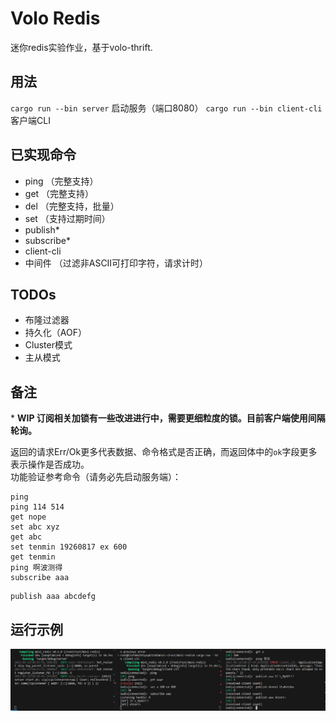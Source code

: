 # Volo Redis

迷你redis实验作业，基于volo-thrift.  

## 用法

`cargo run --bin server` 启动服务（端口8080）
`cargo run --bin client-cli` 客户端CLI

## 已实现命令
- ping （完整支持）
- get （完整支持）
- del （完整支持，批量）
- set （支持过期时间）
- publish*
- subscribe*
- client-cli
- 中间件 （过滤非ASCII可打印字符，请求计时）

## TODOs

- 布隆过滤器
- 持久化（AOF）
- Cluster模式
- 主从模式

## 备注

\* **WIP 订阅相关加锁有一些改进进行中，需要更细粒度的锁。目前客户端使用间隔轮询。**

返回的请求Err/Ok更多代表数据、命令格式是否正确，而返回体中的`ok`字段更多表示操作是否成功。  
功能验证参考命令（请务必先启动服务端）：  
```plaintext
ping
ping 114 514
get nope
set abc xyz
get abc
set tenmin 19260817 ex 600
get tenmin
ping 啊波测得
subscribe aaa
```
```plaintext
publish aaa abcdefg
```

## 运行示例
![subscribe](statics/image.png)